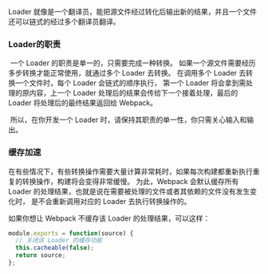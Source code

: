 Loader 就像是一个翻译员，能把源文件经过转化后输出新的结果，并且一个文件还可以链式的经过多个翻译员翻译。



### Loader的职责

​		一个 Loader 的职责是单一的，只需要完成一种转换。 如果一个源文件需要经历多步转换才能正常使用，就通过多个 Loader 去转换。 在调用多个 Loader 去转换一个文件时，每个 Loader 会链式的顺序执行， 第一个 Loader 将会拿到需处理的原内容，上一个 Loader 处理后的结果会传给下一个接着处理，最后的 Loader 将处理后的最终结果返回给 Webpack。

​		所以，在你开发一个 Loader 时，请保持其职责的单一性，你只需关心输入和输出。



### 缓存加速

在有些情况下，有些转换操作需要大量计算非常耗时，如果每次构建都重新执行重复的转换操作，构建将会变得非常缓慢。 为此，Webpack 会默认缓存所有 Loader 的处理结果，也就是说在需要被处理的文件或者其依赖的文件没有发生变化时， 是不会重新调用对应的 Loader 去执行转换操作的。

如果你想让 Webpack 不缓存该 Loader 的处理结果，可以这样：

```js
module.exports = function(source) {
  // 关闭该 Loader 的缓存功能
  this.cacheable(false);
  return source;
};
```

























